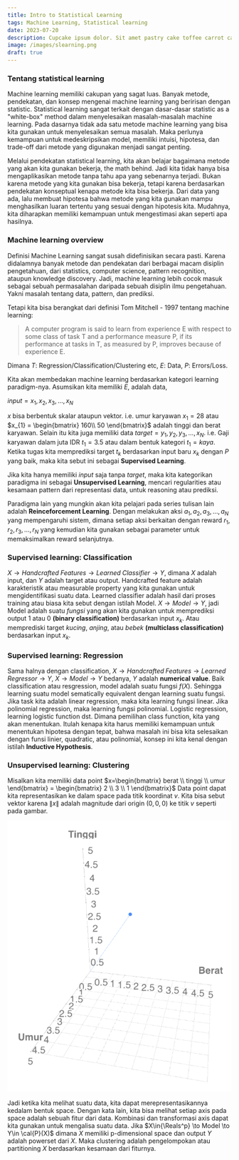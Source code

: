 ```yaml
---
title: Intro to Statistical Learning
tags: Machine Learning, Statistical learning
date: 2023-07-20
description: Cupcake ipsum dolor. Sit amet pastry cake toffee carrot cake. Cheesecake candy I love dragée cake jelly-o pie. Cheesecake sesame snaps danish lemon drops sesame snaps sugar plum cupcake powder. Cookie sweet wafer. Jelly chocolate cake dragée candy canes halvah.
image: /images/slearning.png
draft: true
---
```


### Tentang statistical learning

Machine learning memiliki cakupan yang sagat luas. Banyak metode, pendekatan, dan konsep mengenai machine learning yang beririsan dengan statistic. Statistical learning sangat terkait dengan dasar-dasar statistic as a "white-box" method dalam menyelesaikan masalah-masalah machine learning. Pada dasarnya tidak ada satu metode machine learning yang bisa kita gunakan untuk menyelesaikan semua masalah. Maka perlunya kemampuan untuk medeskripsikan model, memiliki intuisi, hipotesa, dan trade-off dari metode yang digunakan menjadi sangat penting.

Melalui pendekatan statistical learning, kita akan belajar bagaimana metode yang akan kita gunakan bekerja, the math behind. Jadi kita tidak hanya bisa mengaplikasikan metode tanpa tahu apa yang sebenarnya terjadi. Bukan karena metode yang kita gunakan bisa bekerja, tetapi karena berdasarkan pendekatan konseptual kenapa metode kita bisa bekerja. Dari data yang ada, lalu membuat hipotesa bahwa metode yang kita gunakan mampu menghasilkan luaran tertentu yang sesuai dengan hipotesis kita. Mudahnya, kita diharapkan memiliki kemampuan untuk mengestimasi akan seperti apa hasilnya.

### Machine learning overview

Definisi Machine Learning sangat susah didefinisikan secara pasti. Karena didalamnya banyak metode dan pendekatan dari berbagai macam disiplin pengetahuan, dari statistics, computer science, pattern recognition, ataupun knowledge discovery. Jadi, machine learning lebih cocok masuk sebagai sebuah permasalahan daripada sebuah disiplin ilmu pengetahuan. Yakni masalah tentang data, pattern, dan prediksi.

Tetapi kita bisa berangkat dari definisi Tom Mitchell - 1997 tentang machine learning:

> A computer program is said to learn from experience E with respect
> to some class of task T and a performance measure P, if its 
> performance at tasks in T, as measured by P, improves because of
> experience E.

Dimana $T$: Regression/Classification/Clustering etc, $E$: Data, $P$: Errors/Loss. 

Kita akan membedakan machine learning berdasarkan kategori learning paradigm-nya. Asumsikan kita memiliki $E$, adalah data,

$input=x_{1},x_{2},x_{3},\dots,x_{N}$

$x$ bisa berbentuk skalar ataupun vektor. i.e. umur karyawan $x_{1} = 28$ atau $x_{1} = \begin{bmatrix} 160\\ 50 \end{bmatrix}$ adalah tinggi dan berat karyawan. Selain itu kita juga memiliki data $target=y_{1},y_{2},y_{3},\dots,x_{N}$. i.e. Gaji karyawan dalam juta IDR $t_{1}=3.5$ atau dalam bentuk kategori $t_{1}=kaya$. Ketika tugas kita memprediksi target $t_{k}$ berdasarkan input baru $x_{k}$ dengan $P$ yang baik, maka kita sebut ini sebagai **Supervised Learning**.

Jika kita hanya memiliki $input$ saja tanpa $target$, maka kita kategorikan paradigma ini sebagai **Unsupervised Learning**, mencari regularities atau kesamaan pattern dari representasi data, untuk reasoning atau prediksi.

Paradigma lain yang mungkin akan kita pelajari pada series tulisan lain adalah **Reinceforcement Learning**. Dengan melakukan aksi $a_{1},a_{2},a_{3},\dots,a_{N}$ yang mempengaruhi sistem, dimana setiap aksi berkaitan dengan reward $r_{1},r_{2},r_{3},\dots,r_{N}$ yang kemudian kita gunakan sebagai parameter untuk memaksimalkan reward selanjutnya.

### Supervised learning: Classification

$X\to Handcrafted\;Features \to Learned\;Classifier \to Y$, dimana $X$ adalah input, dan $Y$ adalah target atau output. Handcrafted feature adalah karakteristik atau measurable property yang kita gunakan untuk mengidentifikasi suatu data. Learned classifier adalah hasil dari proses training atau biasa kita sebut dengan istilah Model. $X\to Model \to Y$, jadi Model adalah suatu $fungsi$ yang akan kita gunakan untuk memprediksi output $1$ atau $0$ **(binary classification)** berdasarkan input $x_{k}$. Atau memprediski target $kucing$, $anjing$, atau $bebek$ **(multiclass classification)** berdasarkan input $x_{k}$.

### Supervised learning: Regression
Sama halnya dengan classification, $X\to Handcrafted\;Features \to Learned\;Regressor \to Y$,  $X\to Model \to Y$ bedanya, $Y$ adalah **numerical value**. Baik classification atau resgression, model adalah suatu fungsi $f(X)$. Sehingga learning suatu model sematically equivalent dengan learning suatu fungsi. Jika task kita adalah linear regression, maka kita learning fungsi linear. Jika polinomial regression, maka learning fungsi polinomial. Logistic regression, learning logistic function dst. Dimana pemilihan class function, kita yang akan menentukan. Itulah kenapa kita harus memiliki kemampuan untuk menentukan hipotesa dengan tepat, bahwa masalah ini bisa kita selesaikan dengan funsi linier, quadratic, atau polinomial, konsep ini kita kenal dengan istilah **Inductive Hypothesis**.

### Unsupervised learning: Clustering
Misalkan kita memiliki data point $x=\begin{bmatrix} berat \\ tinggi \\ umur \end{bmatrix} = \begin{bmatrix} 2 \\ 3 \\ 1 \end{bmatrix}$ Data point dapat kita representasikan ke dalam space pada titik koordinat $v$. Kita bisa sebut vektor karena $\lVert x \rVert$ adalah magnitude dari origin $(0,0,0)$ ke titik $v$ seperti pada gambar.

  <img class="mx-auto w-4/5 max-w-xs" src="/images/3dvector1.png">

Jadi ketika kita melihat suatu data, kita dapat merepresentasikannya kedalam bentuk space. Dengan kata lain, kita bisa melihat setiap axis pada space adalah sebuah fitur dari data. Kombinasi dan transformasi axis dapat kita gunakan untuk mengalisa suatu data. Jika $X\in{\Reals^p} \to Model \to Y\in \cal{P}(X)$ dimana $X$ memiliki p-dimensional space dan output $Y$ adalah powerset dari $X$. Maka clustering adalah pengelompokan atau partitioning $X$ berdasarkan kesamaan dari fiturnya.
